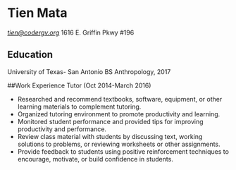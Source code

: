 # Tien Mata

*tien@codergv.org*
1616 E. Griffin Pkwy #196

## Education
University of Texas- San Antonio
BS Anthropology, 2017

##Work Experience
Tutor (Oct 2014-March 2016)
* Researched and recommend textbooks, software, equipment, or other learning materials to complement tutoring.
* Organized tutoring environment to promote productivity and learning.
* Monitored student performance and provided tips for improving productivity and performance.
* Review class material with students by discussing text, working solutions to problems, or reviewing worksheets or other assignments.
* Provide feedback to students using positive reinforcement techniques to encourage, motivate, or build confidence in students.
